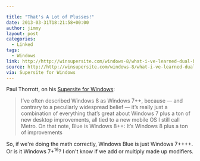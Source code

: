 ```yaml
---

title: "That's A Lot of Plusses!"
date: 2013-03-31T18:21:58+00:00
author: jimmy
layout: post
categories:
  - Linked
tags:
  - Windows
link: http://http://winsupersite.com/windows-8/what-i-ve-learned-dual-booting-blue 
source: http://http://winsupersite.com/windows-8/what-i-ve-learned-dual-booting-blue 
via: Supersite for Windows  
---
```


  
Paul Thorrott, on his <a href="http://http://winsupersite.com/windows-8/what-i-ve-learned-dual-booting-blue">Supersite for Windows</a>:
  
>I’ve often described Windows 8 as Windows 7++, because — and contrary to a peculiarly widespread belief — it’s really just a combination of everything that’s great about Windows 7 plus a ton of new desktop improvements, all tied to a new mobile OS I still call Metro. On that note, Blue is Windows 8++: It’s Windows 8 plus a ton of improvements

So, if we're doing the math correctly, Windows Blue is just Windows 7++++. Or is it Windows 7+<sup>16</sup>?  I don't know if we add or multiply made up modifiers.
  
